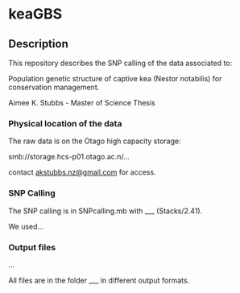 # keaGBS

## Description

This repository describes the SNP calling of the data associated to:

Population genetic structure of captive kea (Nestor notabilis) for conservation management.

Aimee K. Stubbs - Master of Science Thesis

### Physical location of the data

The raw data is on the Otago high capacity storage:

smb://storage.hcs-p01.otago.ac.n/...

contact akstubbs.nz@gmail.com for access.

### SNP Calling

The SNP calling is in SNPcalling.mb with ___ (Stacks/2.41).

We used...

### Output files

...

All files are in the folder ___ in different output formats.
